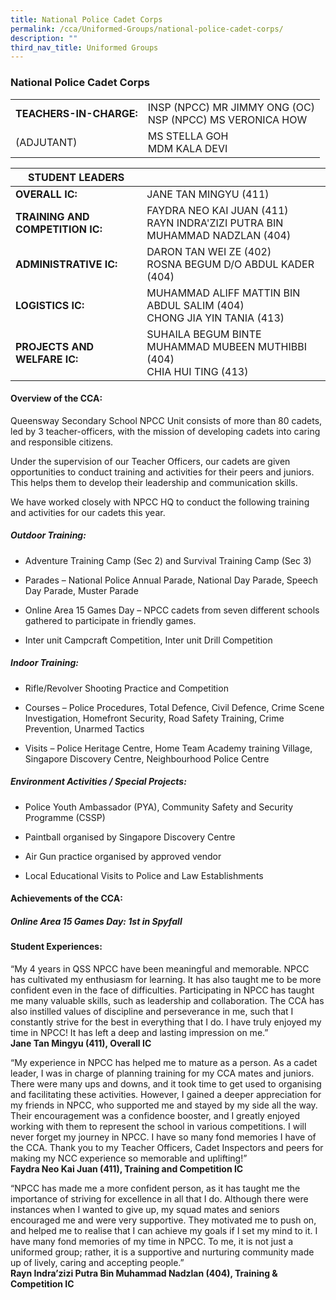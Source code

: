 ```yaml
---
title: National Police Cadet Corps
permalink: /cca/Uniformed-Groups/national-police-cadet-corps/
description: ""
third_nav_title: Uniformed Groups
---
```

### National Police Cadet Corps

|  	|  	|
|---	|---	|
| **TEACHERS-IN-CHARGE:** 	| INSP (NPCC) MR JIMMY ONG (OC)<br>NSP (NPCC) MS VERONICA HOW 	|
| (ADJUTANT) 	| MS STELLA GOH<br>MDM KALA DEVI 	|

| **STUDENT LEADERS** 	|  	|
|---	|---	|
| **OVERALL IC:** 	| JANE TAN MINGYU (411) 	|
| **TRAINING AND COMPETITION IC:** 	| FAYDRA NEO KAI JUAN (411)<br>RAYN INDRA'ZIZI PUTRA BIN MUHAMMAD NADZLAN (404) 	|
| **ADMINISTRATIVE IC:** 	| DARON TAN WEI ZE (402)<br>ROSNA BEGUM D/O ABDUL KADER (404) 	|
| **LOGISTICS IC:** 	| MUHAMMAD ALIFF MATTIN BIN ABDUL SALIM (404)<br>CHONG JIA YIN TANIA (413) 	|
| **PROJECTS AND WELFARE IC:** 	| SUHAILA BEGUM BINTE MUHAMMAD MUBEEN MUTHIBBI (404)<br>CHIA HUI TING (413) 	|

#### Overview of the CCA: 

Queensway Secondary School NPCC Unit consists of more than 80 cadets, led by 3 teacher-officers, with the mission of developing cadets into caring and responsible citizens.

Under the supervision of our Teacher Officers, our cadets are given opportunities to conduct training and activities for their peers and juniors. This helps them to develop their leadership and communication skills.

We have worked closely with NPCC HQ to conduct the following training and activities for our cadets this year.

  

##### Outdoor Training:

*   Adventure Training Camp (Sec 2) and Survival Training Camp (Sec 3)
    
*   Parades – National Police Annual Parade, National Day Parade, Speech Day Parade, Muster Parade
    
*   Online Area 15 Games Day – NPCC cadets from seven different schools gathered to participate in friendly games.  
    
*   Inter unit Campcraft Competition, Inter unit Drill Competition
    

##### Indoor Training: 

*   Rifle/Revolver Shooting Practice and Competition
    
*   Courses – Police Procedures, Total Defence, Civil Defence, Crime Scene Investigation, Homefront Security, Road Safety Training, Crime Prevention, Unarmed Tactics
    
*   Visits – Police Heritage Centre, Home Team Academy training Village, Singapore Discovery Centre, Neighbourhood Police Centre
    

##### Environment Activities / Special Projects:

*   Police Youth Ambassador (PYA), Community Safety and Security Programme (CSSP)
    
*   Paintball organised by Singapore Discovery Centre
    
*   Air Gun practice organised by approved vendor
    
*   Local Educational Visits to Police and Law Establishments
    

#### Achievements of the CCA:

##### Online Area 15 Games Day: 1st in Spyfall

#### Student Experiences:

“My 4 years in QSS NPCC have been meaningful and memorable. NPCC has cultivated my enthusiasm for learning. It has also taught me to be more confident even in the face of difficulties. Participating in NPCC has taught me many valuable skills, such as leadership and collaboration. The CCA has also instilled values of discipline and perseverance in me, such that I constantly strive for the best in everything that I do. I have truly enjoyed my time in NPCC! It has left a deep and lasting impression on me.”
<br> **Jane Tan Mingyu (411), Overall IC**

  

“My experience in NPCC has helped me to mature as a person. As a cadet leader, I was in charge of planning training for my CCA mates and juniors. There were many ups and downs, and it took time to get used to organising and facilitating these activities. However, I gained a deeper appreciation for my friends in NPCC, who supported me and stayed by my side all the way. Their encouragement was a confidence booster, and I greatly enjoyed working with them to represent the school in various competitions. I will never forget my journey in NPCC. I have so many fond memories I have of the CCA. Thank you to my Teacher Officers, Cadet Inspectors and peers for making my NCC experience so memorable and uplifting!”
<br> **Faydra Neo Kai Juan (411), Training and Competition IC**

  

“NPCC has made me a more confident person, as it has taught me the importance of striving for excellence in all that I do. Although there were instances when I wanted to give up, my squad mates and seniors encouraged me and were very supportive. They motivated me to push on, and helped me to realise that I can achieve my goals if I set my mind to it. I have many fond memories of my time in NPCC. To me, it is not just a uniformed group; rather, it is a supportive and nurturing community made up of lively, caring and accepting people.”
<br> **Rayn Indra’zizi Putra Bin Muhammad Nadzlan (404), Training & Competition IC**